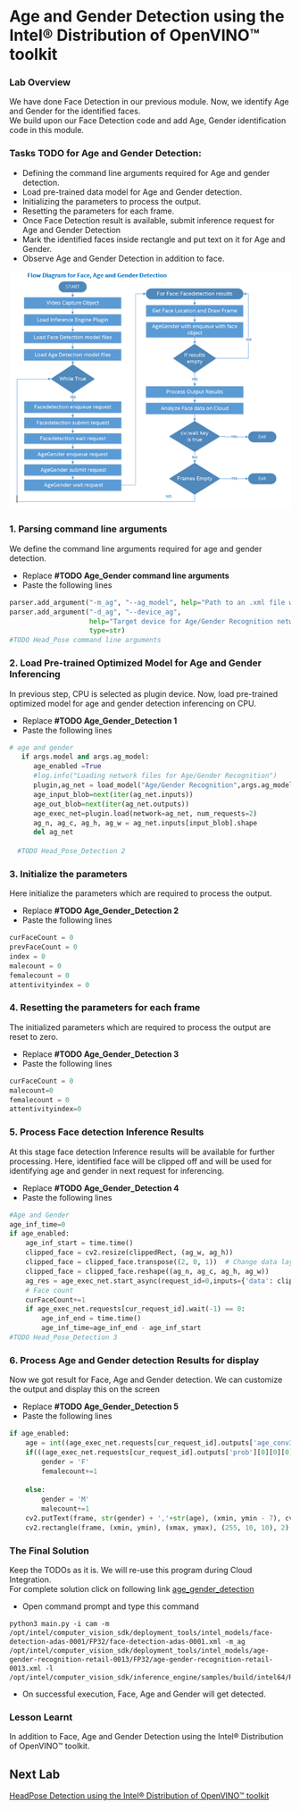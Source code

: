 # Age and Gender Detection using the Intel® Distribution of OpenVINO™ toolkit
### Lab Overview
We have done Face Detection in our previous module. Now, we identify Age and Gender for the identified faces.    
We  build upon our Face Detection code and add Age, Gender identification code in this module.



### Tasks TODO for Age and Gender Detection:
- Defining the command line arguments required for Age and gender detection.
-	Load pre-trained data model for Age and Gender detection.
- Initializing the parameters to process the output.
- Resetting the parameters for each frame.
-	Once Face Detection result is available, submit inference request for Age and Gender Detection
-	Mark the identified faces inside rectangle and put text on it for Age and Gender.
-	Observe Age and Gender Detection in addition to face.

![](images/AgeGender_flowchart.png)


### 1. Parsing command line arguments

We define the command line arguments required for age and gender detection.
- Replace **#TODO Age_Gender command line arguments**
- Paste the following lines

```python
parser.add_argument("-m_ag", "--ag_model", help="Path to an .xml file with a trained model.", default=None, type=str)
parser.add_argument("-d_ag", "--device_ag",
                    help="Target device for Age/Gender Recognition network (CPU, GPU, FPGA, or MYRIAD). The demo will look for a suitable plugin for a specified device. (CPU by default)", default="CPU",
                    type=str)
#TODO Head_Pose command line arguments
  ```  
### 2. Load Pre-trained Optimized Model for Age and Gender Inferencing

In previous step, CPU is selected as plugin device. Now, load pre-trained optimized model for age and gender detection inferencing on CPU.
- Replace **#TODO Age_Gender_Detection 1**
- Paste the following lines

```python
# age and gender   
   if args.model and args.ag_model:
      age_enabled =True
      #log.info("Loading network files for Age/Gender Recognition")
      plugin,ag_net = load_model("Age/Gender Recognition",args.ag_model,args.device_ag.upper(),args.plugin_dir,1,2,args.cpu_extension)
      age_input_blob=next(iter(ag_net.inputs))
      age_out_blob=next(iter(ag_net.outputs))
      age_exec_net=plugin.load(network=ag_net, num_requests=2)
      ag_n, ag_c, ag_h, ag_w = ag_net.inputs[input_blob].shape
      del ag_net

  #TODO Head_Pose_Detection 2
```

### 3. Initialize the parameters
Here initialize the parameters which are required to process the output.
- Replace **#TODO Age_Gender_Detection 2**
- Paste the following lines

```python
curFaceCount = 0
prevFaceCount = 0
index = 0
malecount = 0
femalecount = 0
attentivityindex = 0
```

### 4. Resetting the parameters for each frame
The initialized parameters which are required to process the output are reset to zero.

- Replace **#TODO Age_Gender_Detection 3**
- Paste the following lines

```python
curFaceCount = 0
malecount=0
femalecount = 0
attentivityindex=0
```

### 5. Process Face detection Inference Results
At this stage face detection Inference results will be available for further processing. Here, identified face will be clipped off and will be used for identifying age and gender in next request for inferencing.

- Replace **#TODO Age_Gender_Detection 4**
- Paste the following lines

```python
#Age and Gender
age_inf_time=0
if age_enabled:
    age_inf_start = time.time()
    clipped_face = cv2.resize(clippedRect, (ag_w, ag_h))
    clipped_face = clipped_face.transpose((2, 0, 1))  # Change data layout from HWC to CHW
    clipped_face = clipped_face.reshape((ag_n, ag_c, ag_h, ag_w))
    ag_res = age_exec_net.start_async(request_id=0,inputs={'data': clipped_face})
    # Face count
    curFaceCount+=1
    if age_exec_net.requests[cur_request_id].wait(-1) == 0:
        age_inf_end = time.time()
        age_inf_time=age_inf_end - age_inf_start
#TODO Head_Pose_Detection 3          

```

### 6. Process Age and Gender detection Results for display
Now we got result for Face, Age and Gender detection. We can customize the output and display this on the screen
- Replace **#TODO Age_Gender_Detection 5**
- Paste the following lines

```python
if age_enabled:
    age = int((age_exec_net.requests[cur_request_id].outputs['age_conv3'][0][0][0][0])*100)
    if(((age_exec_net.requests[cur_request_id].outputs['prob'][0][0][0][0])) > 0.5):
        gender = 'F'
        femalecount+=1

    else:
        gender = 'M'
        malecount+=1
    cv2.putText(frame, str(gender) + ','+str(age), (xmin, ymin - 7), cv2.FONT_HERSHEY_COMPLEX, 0.6, (10,10,200), 1)
    cv2.rectangle(frame, (xmin, ymin), (xmax, ymax), (255, 10, 10), 2)

```

### The Final Solution
Keep the TODOs as it is. We will re-use this program during Cloud Integration.     
For complete solution click on following link [age_gender_detection](./solutions/age_gender_detection.md)


- Open command prompt and type this command

```
python3 main.py -i cam -m /opt/intel/computer_vision_sdk/deployment_tools/intel_models/face-detection-adas-0001/FP32/face-detection-adas-0001.xml -m_ag /opt/intel/computer_vision_sdk/deployment_tools/intel_models/age-gender-recognition-retail-0013/FP32/age-gender-recognition-retail-0013.xml -l /opt/intel/computer_vision_sdk/inference_engine/samples/build/intel64/Release/lib/libcpu_extension.so

 ```
- On successful execution, Face, Age and Gender will get detected.

### Lesson Learnt
In addition to Face, Age and Gender Detection using the Intel® Distribution of OpenVINO™ toolkit.

## Next Lab
[HeadPose Detection using the Intel® Distribution of OpenVINO™ toolkit](./Head_Pose_Detection.md)
